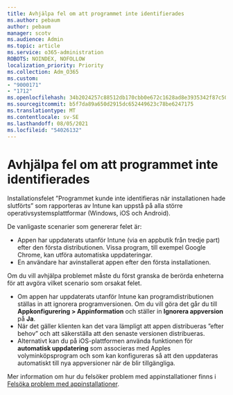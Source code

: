 ```yaml
---
title: Avhjälpa fel om att programmet inte identifierades
ms.author: pebaum
author: pebaum
manager: scotv
ms.audience: Admin
ms.topic: article
ms.service: o365-administration
ROBOTS: NOINDEX, NOFOLLOW
localization_priority: Priority
ms.collection: Adm_O365
ms.custom:
- "9000171"
- "1712"
ms.openlocfilehash: 34b2024257c88512db170cbb0e672c1628ad8e3935342f87c5032492e1ad0259
ms.sourcegitcommit: b5f7da89a650d2915dc652449623c78be6247175
ms.translationtype: MT
ms.contentlocale: sv-SE
ms.lasthandoff: 08/05/2021
ms.locfileid: "54026132"
---
```

# <a name="mitigate-the-application-was-not-detected-error"></a>Avhjälpa fel om att programmet inte identifierades

Installationsfelet ”Programmet kunde inte identifieras när installationen hade slutförts” som rapporteras av Intune kan uppstå på alla större operativsystemsplattformar (Windows, iOS och Android).

De vanligaste scenarier som genererar felet är:

- Appen har uppdaterats utanför Intune (via en appbutik från tredje part) efter den första distributionen. Vissa program, till exempel Google Chrome, kan utföra automatiska uppdateringar.
- En användare har avinstallerat appen efter den första installationen.

Om du vill avhjälpa problemet måste du först granska de berörda enheterna för att avgöra vilket scenario som orsakat felet.

- Om appen har uppdaterats utanför Intune kan programdistributionen ställas in att ignorera programversionen. Om du vill göra det går du till **Appkonfigurering > Appinformation** och ställer in **Ignorera appversion** på **Ja**.
- När det gäller klienten kan det vara lämpligt att appen distribueras ”efter behov” och att säkerställa att den senaste versionen distribueras.
- Alternativt kan du på iOS-plattformen använda funktionen för **automatisk uppdatering** som associeras med Apples volyminköpsprogram och som kan konfigureras så att den uppdateras automatiskt till nya appversioner när de blir tillgängliga.

Mer information om hur du felsöker problem med appinstallationer finns i [Felsöka problem med appinstallationer](https://docs.microsoft.com/intune/troubleshoot-app-install).
